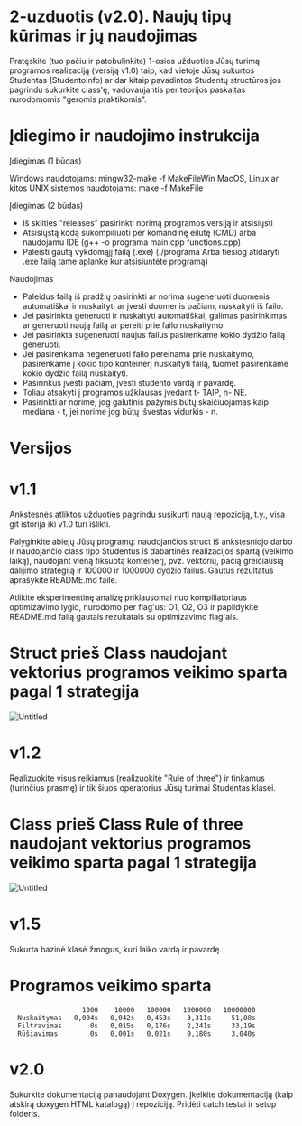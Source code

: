 # 2-uzduotis (v2.0). Naujų tipų kūrimas ir jų naudojimas
Pratęskite (tuo pačiu ir patobulinkite) 1-osios užduoties Jūsų turimą programos realizaciją (versiją v1.0) taip, kad vietoje Jūsų sukurtos Studentas (StudentoInfo) ar dar kitaip pavadintos Studentų structūros jos pagrindu sukurkite class'ę, vadovaujantis per teorijos paskaitas nurodomomis "geromis praktikomis".
# Įdiegimo ir naudojimo instrukcija
Įdiegimas (1 būdas)

Windows naudotojams:
mingw32-make -f MakeFileWin
MacOS, Linux ar kitos UNIX sistemos naudotojams:
make -f MakeFile

Įdiegimas (2 būdas)

- Iš skilties "releases" pasirinkti norimą programos versiją ir atsisiųsti
- Atsisiųstą kodą sukompiliuoti per komandinę eilutę (CMD) arba naudojamu IDE (g++ -o programa main.cpp functions.cpp)
- Paleisti gautą vykdomąjį failą (.exe)
(./programa
Arba tiesiog atidaryti .exe failą tame aplanke kur atsisiuntėte programą)

Naudojimas

- Paleidus failą iš pradžių pasirinkti ar norima sugeneruoti duomenis automatiškai ir nuskaityti ar įvesti duomenis pačiam, nuskaityti iš failo.
- Jei pasirinkta generuoti ir nuskaityti automatiškai, galimas pasirinkimas ar generuoti naują failą ar pereiti prie failo nuskaitymo.
- Jei pasirinkta sugeneruoti naujus failus pasirenkame kokio dydžio failą generuoti.
- Jei pasirenkama negeneruoti failo pereinama prie nuskaitymo, pasirenkame į kokio tipo konteinerį nuskaityti failą, tuomet pasirenkame kokio dydžio failą nuskaityti.
- Pasirinkus įvesti pačiam, įvesti studento vardą ir pavardę.
- Toliau atsakyti į programos užklausas įvedant t- TAIP, n- NE.
- Pasirinkti ar norime, jog galutinis pažymis būtų skaičiuojamas kaip mediana - t, jei norime jog būtų išvestas vidurkis - n. 

# Versijos
# v1.1
Ankstesnės atliktos užduoties pagrindu susikurti naują repoziciją, t.y., visa git istorija iki v1.0 turi išlikti.

Palyginkite abiejų Jūsų programų: naudojančios struct iš ankstesniojo darbo ir naudojančio class tipo Studentus iš dabartinės realizacijos spartą (veikimo laiką), naudojant vieną fiksuotą konteinerį, pvz. vektorių, pačią greičiausią dalijimo strategiją ir 100000 ir 1000000 dydžio failus. Gautus rezultatus aprašykite README.md faile.

Atlikite eksperimentinę analizę priklausomai nuo kompiliatoriaus optimizavimo lygio, nurodomo per flag'us: O1, O2, O3 ir papildykite README.md failą gautais rezultatais su optimizavimo flag'ais.

# Struct prieš Class naudojant vektorius programos veikimo sparta pagal 1 strategija
![Untitled](https://user-images.githubusercontent.com/91048600/144633878-9e8abe3d-bea7-4900-8b7d-3e1db84b7e80.png)

# v1.2

Realizuokite visus reikiamus (realizuokitė "Rule of three") ir tinkamus (turinčius prasmę) ir tik šiuos operatorius Jūsų turimai Studentas klasei.

# Class prieš Class Rule of three naudojant vektorius programos veikimo sparta pagal 1 strategija
![Untitled](https://user-images.githubusercontent.com/91048600/144647374-b40d3021-e232-4ab7-aa1d-e5bda780c143.png)

# v1.5

Sukurta bazinė klasė žmogus, kuri laiko vardą ir pavardę.

# Programos veikimo sparta

                      1000    10000   100000   1000000   10000000
      Nuskaitymas   0,004s   0,042s   0,453s    3,311s     51,88s
      Filtravimas       0s   0,015s   0,176s    2,241s     33,19s
      Rūšiavimas        0s   0,001s   0,021s    0,180s     3,040s

# v2.0

Sukurkite dokumentaciją panaudojant Doxygen. Įkelkite dokumentaciją (kaip atskirą doxygen HTML katalogą) į repoziciją.
Pridėti catch testai ir setup folderis.
